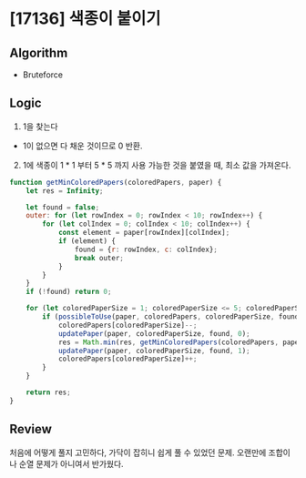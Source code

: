 # [17136] 색종이 붙이기
## Algorithm
- Bruteforce
## Logic
1. 1을 찾는다
  - 1이 없으면 다 채운 것이므로 0 반환.
2. 1에 색종이 1 * 1 부터 5 * 5 까지 사용 가능한 것을 붙였을 때, 최소 값을 가져온다.

```js
function getMinColoredPapers(coloredPapers, paper) {
    let res = Infinity;

    let found = false;
    outer: for (let rowIndex = 0; rowIndex < 10; rowIndex++) {
        for (let colIndex = 0; colIndex < 10; colIndex++) {
            const element = paper[rowIndex][colIndex];
            if (element) {
                found = {r: rowIndex, c: colIndex};
                break outer;
            }
        }
    }
    if (!found) return 0;

    for (let coloredPaperSize = 1; coloredPaperSize <= 5; coloredPaperSize++) {
        if (possibleToUse(paper, coloredPapers, coloredPaperSize, found)) {
            coloredPapers[coloredPaperSize]--;
            updatePaper(paper, coloredPaperSize, found, 0);
            res = Math.min(res, getMinColoredPapers(coloredPapers, paper) + 1);
            updatePaper(paper, coloredPaperSize, found, 1);
            coloredPapers[coloredPaperSize]++;
        }
    }

    return res;
}
```
## Review
처음에 어떻게 풀지 고민하다, 가닥이 잡히니 쉽게 풀 수 있었던 문제. 오랜만에 조합이나 순열 문제가 아니여서 반가웠다.

